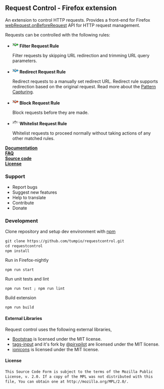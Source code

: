 ## Request Control - Firefox extension

An extension to control HTTP requests. Provides a front-end for Firefox [webRequest.onBeforeRequest] API for
HTTP request management.

Requests can be controlled with the following rules:
<ul>
<li><img src="/icons/icon-filter@19.png"/>
<b>Filter Request Rule</b>
<p>Filter requests by skipping URL redirection and trimming URL query parameters.</p>
</li>
<li><img src="/icons/icon-redirect@19.png"/>
<b>Redirect Request Rule</b>
<p>Redirect requests to a manually set redirect URL. Redirect rule supports redirection based on
the original request. Read more about the <a href="https://github.com/tumpio/requestcontrol/blob/master/_locales/en/manual.md#redirect-using-pattern-capturing">Pattern Capturing</a>.</p>
</li>
<li><img src="/icons/icon-block@19.png"/>
<b>Block Request Rule</b>
<p>Block requests before they are made.</p>
</li>
<li><img src="/icons/icon-whitelist@19.png"/>
<b>Whitelist Request Rule</b>
<p>Whitelist requests to proceed normally without taking actions of any other matched rules.</p>
</li>
</ul>

<strong><a href="https://github.com/tumpio/requestcontrol/blob/master/_locales/en/manual.md">Documentation</a></strong></br>
<strong><a href="https://github.com/tumpio/requestcontrol/wiki/FAQ">FAQ</a></strong></br>
<strong><a href="https://github.com/tumpio/requestcontrol">Source code</a></strong></br>
<strong><a href="https://github.com/tumpio/requestcontrol/blob/master/LICENSE">License</a></strong></br>

### Support

* Report bugs
* Suggest new features
* Help to translate
* Contribute
* Donate

### Development
Clone repository and setup dev environment with [npm]

```
git clone https://github.com/tumpio/requestcontrol.git
cd requestcontrol
npm install
```

Run in Firefox-nightly

```
npm run start
```

Run unit tests and lint

```
npm run test ; npm run lint
```

Build extension

```
npm run build
```

#### External Libraries
Request control uses the following external libraries,
- [Bootstrap] is licensed under the MIT license.
- [tags-input] and it's fork by [@pirxpilot] are licensed under the MIT license.
- [ionicons] is licensed under the MIT license.

#### License
    This Source Code Form is subject to the terms of the Mozilla Public
    License, v. 2.0. If a copy of the MPL was not distributed with this
    file, You can obtain one at http://mozilla.org/MPL/2.0/.

[webRequest.onBeforeRequest]: https://developer.mozilla.org/en-US/Add-ons/WebExtensions/API/webRequest/onBeforeRequest
[Bootstrap]: http://getbootstrap.com/
[tags-input]: https://github.com/developit/tags-input
[@pirxpilot]: https://github.com/pirxpilot/tags-input
[ionicons]: http://ionicons.com/
[npm]: https://www.npmjs.com/
